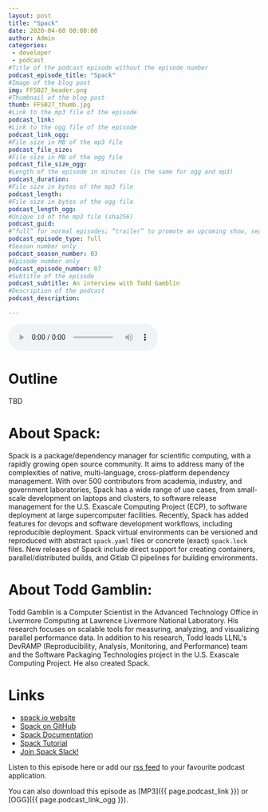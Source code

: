 ```yaml
---
layout: post
title: "Spack"
date: 2020-04-08 00:00:00
author: Admin
categories:
 - developer
 - podcast
#Title of the podcast episode without the episode number
podcast_episode_title: "Spack"
#Image of the blog post
img: FFS027_header.png
#Thumbnail of the blog post
thumb: FFS027_thumb.jpg
#Link to the mp3 file of the episode
podcast_link:
#Link to the ogg file of the episode
podcast_link_ogg:
#File size in MB of the mp3 file
podcast_file_size:
#File size in MB of the ogg file
podcast_file_size_ogg:
#Length of the episode in minutes (is the same for ogg and mp3)
podcast_duration:
#File size in bytes of the mp3 file
podcast_length:
#File size in bytes of the ogg file
podcast_length_ogg:
#Unique id of the mp3 file (sha256)
podcast_guid:
#“full” for normal episodes; “trailer” to promote an upcoming show, season, or episode; or “bonus” for extra content related to a show, season, or episode.
podcast_episode_type: full
#Season number only
podcast_season_number: 03
#Episode number only
podcast_episode_number: 07
#Subtitle of the episode
podcast_subtitle: An interview with Todd Gamblin
#Description of the podcast
podcast_description:

---
```


<audio controls>
  <source src="{{ page.podcast_link_ogg }}" type="audio/ogg">
  <source src="{{ page.podcast_link }}" type="audio/mpeg">
Your browser does not support the audio element.
</audio>

# Outline

TBD

# About Spack:

Spack is a package/dependency manager for scientific computing, with a
rapidly growing open source community. It aims to address many of the
complexities of native, multi-language, cross-platform dependency
management. With over 500 contributors from academia, industry, and
government laboratories, Spack has a wide range of use cases, from
small-scale development on laptops and clusters, to software release
management for the U.S. Exascale Computing Project (ECP), to software
deployment at large supercomputer facilities. Recently, Spack has added
features for devops and software development workflows, including
reproducible deployment. Spack virtual environments can be versioned and
reproduced with abstract `spack.yaml` files or concrete (exact)
`spack.lock` files. New releases of Spack include direct support for
creating containers, parallel/distributed builds, and Gitlab CI pipelines
for building environments.

# About Todd Gamblin:

Todd Gamblin is a Computer Scientist in the Advanced Technology Office in
Livermore Computing at Lawrence Livermore National Laboratory. His
research focuses on scalable tools for measuring, analyzing, and
visualizing parallel performance data. In addition to his research, Todd
leads LLNL's DevRAMP (Reproducibility, Analysis, Monitoring, and
Performance) team and the Software Packaging Technologies project in the
U.S. Exascale Computing Project. He also created Spack.

# Links

- [spack.io website](https://spack.io)
- [Spack on GitHub](https://github.com/spack/spack)
- [Spack Documentation](https://spack.readthedocs.io)
- [Spack Tutorial](https://spack-tutorial.readthedocs.io)
- [Join Spack Slack!](https://spackpm.herokuapp.com)

Listen to this episode here or add our [rss feed](https://flossforscience.com/feed.xml) to your favourite podcast application.

You can also download this episode as [MP3]({{ page.podcast_link }}) or [OGG]({{ page.podcast_link_ogg }}).

